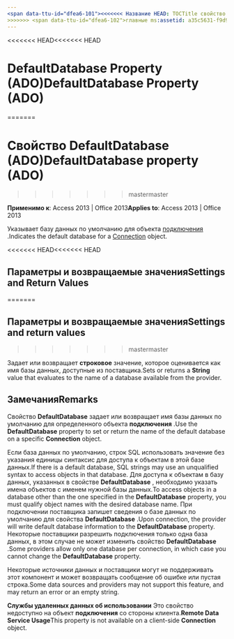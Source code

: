 ```yaml
---
<span data-ttu-id="dfea6-101"><<<<<<< Название HEAD: TOCTitle свойство DefaultDatabase (ADO): свойство DefaultDatabase (ADO) === название: свойство DefaultDatabase (ADO) TOCTitle: свойство DefaultDatabase (ADO)</span><span class="sxs-lookup"><span data-stu-id="dfea6-101"><<<<<<< HEAD title: DefaultDatabase Property (ADO) TOCTitle: DefaultDatabase Property (ADO) ======= title: DefaultDatabase property (ADO) TOCTitle: DefaultDatabase property (ADO)</span></span>
>>>>>>> <span data-ttu-id="dfea6-102">главные ms:assetid: a35c5631-f9d9-e51f-950b-e52169830d94 ms:mtpsurl: https://msdn.microsoft.com/library/JJ249757(v=office.15) ms:contentKeyID: 48546784 ms.date: 09/18/2015 mtps_version: v=office.15</span><span class="sxs-lookup"><span data-stu-id="dfea6-102">master ms:assetid: a35c5631-f9d9-e51f-950b-e52169830d94 ms:mtpsurl: https://msdn.microsoft.com/library/JJ249757(v=office.15) ms:contentKeyID: 48546784 ms.date: 09/18/2015 mtps_version: v=office.15</span></span>
---
```


<span data-ttu-id="dfea6-103"><<<<<<< HEAD</span><span class="sxs-lookup"><span data-stu-id="dfea6-103"><<<<<<< HEAD</span></span>
# <a name="defaultdatabase-property-ado"></a><span data-ttu-id="dfea6-104">DefaultDatabase Property (ADO)</span><span class="sxs-lookup"><span data-stu-id="dfea6-104">DefaultDatabase Property (ADO)</span></span>
=======
# <a name="defaultdatabase-property-ado"></a><span data-ttu-id="dfea6-105">Свойство DefaultDatabase (ADO)</span><span class="sxs-lookup"><span data-stu-id="dfea6-105">DefaultDatabase property (ADO)</span></span>
>>>>>>> <span data-ttu-id="dfea6-106">master</span><span class="sxs-lookup"><span data-stu-id="dfea6-106">master</span></span>


<span data-ttu-id="dfea6-107">**Применимо к**: Access 2013 | Office 2013</span><span class="sxs-lookup"><span data-stu-id="dfea6-107">**Applies to**: Access 2013 | Office 2013</span></span>

<span data-ttu-id="dfea6-108">Указывает базу данных по умолчанию для объекта [подключения](connection-object-ado.md) .</span><span class="sxs-lookup"><span data-stu-id="dfea6-108">Indicates the default database for a [Connection](connection-object-ado.md) object.</span></span>

<span data-ttu-id="dfea6-109"><<<<<<< HEAD</span><span class="sxs-lookup"><span data-stu-id="dfea6-109"><<<<<<< HEAD</span></span>
## <a name="settings-and-return-values"></a><span data-ttu-id="dfea6-110">Параметры и возвращаемые значения</span><span class="sxs-lookup"><span data-stu-id="dfea6-110">Settings and Return Values</span></span>
=======
## <a name="settings-and-return-values"></a><span data-ttu-id="dfea6-111">Параметры и возвращаемые значения</span><span class="sxs-lookup"><span data-stu-id="dfea6-111">Settings and return values</span></span>
>>>>>>> <span data-ttu-id="dfea6-112">master</span><span class="sxs-lookup"><span data-stu-id="dfea6-112">master</span></span>

<span data-ttu-id="dfea6-113">Задает или возвращает **строковое** значение, которое оценивается как имя базы данных, доступные из поставщика.</span><span class="sxs-lookup"><span data-stu-id="dfea6-113">Sets or returns a **String** value that evaluates to the name of a database available from the provider.</span></span>

## <a name="remarks"></a><span data-ttu-id="dfea6-114">Замечания</span><span class="sxs-lookup"><span data-stu-id="dfea6-114">Remarks</span></span>

<span data-ttu-id="dfea6-115">Свойство **DefaultDatabase** задает или возвращает имя базы данных по умолчанию для определенного объекта **подключения** .</span><span class="sxs-lookup"><span data-stu-id="dfea6-115">Use the **DefaultDatabase** property to set or return the name of the default database on a specific **Connection** object.</span></span>

<span data-ttu-id="dfea6-116">Если база данных по умолчанию, строк SQL использовать значение без указания единицы синтаксис для доступа к объектам в этой базе данных.</span><span class="sxs-lookup"><span data-stu-id="dfea6-116">If there is a default database, SQL strings may use an unqualified syntax to access objects in that database.</span></span> <span data-ttu-id="dfea6-117">Для доступа к объектам в базу данных, указанных в свойстве **DefaultDatabase** , необходимо указать имена объектов с именем нужной базы данных.</span><span class="sxs-lookup"><span data-stu-id="dfea6-117">To access objects in a database other than the one specified in the **DefaultDatabase** property, you must qualify object names with the desired database name.</span></span> <span data-ttu-id="dfea6-118">При подключении поставщика запишет сведения о базе данных по умолчанию для свойства **DefaultDatabase** .</span><span class="sxs-lookup"><span data-stu-id="dfea6-118">Upon connection, the provider will write default database information to the **DefaultDatabase** property.</span></span> <span data-ttu-id="dfea6-119">Некоторые поставщики разрешить подключения только одна база данных, в этом случае не может изменить свойство **DefaultDatabase** .</span><span class="sxs-lookup"><span data-stu-id="dfea6-119">Some providers allow only one database per connection, in which case you cannot change the **DefaultDatabase** property.</span></span>

<span data-ttu-id="dfea6-120">Некоторые источники данных и поставщики могут не поддерживать этот компонент и может возвращать сообщение об ошибке или пустая строка.</span><span class="sxs-lookup"><span data-stu-id="dfea6-120">Some data sources and providers may not support this feature, and may return an error or an empty string.</span></span>

<span data-ttu-id="dfea6-121">**Службы удаленных данных об использовании** Это свойство недоступно на объект **подключения** со стороны клиента.</span><span class="sxs-lookup"><span data-stu-id="dfea6-121">**Remote Data Service Usage**This property is not available on a client-side **Connection** object.</span></span>

